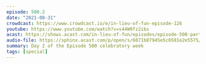 ```yaml
---
episode: 500.2
date: "2021-08-31"
crowdcast: https://www.crowdcast.io/e/in-lieu-of-fun-episode-126
youtube: https://www.youtube.com/watch?v=s44W0fz2ibs
acast: https://shows.acast.com/in-lieu-of-fun/episodes/episode-500-part-ii-preet-bharara
audio-file: https://sphinx.acast.com/p/open/s/6071b87945e5c6581e2e5575/e/61301dc22f9aa8001a91d47d/media.mp3
summary: Day 2 of the Episode 500 celebratory week
tags: [special]
---
```

